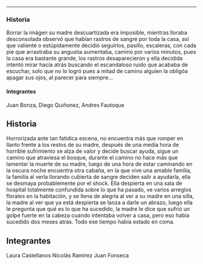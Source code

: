 
*******************************************************
### Historia
Borrar la imágen su madre descuartizada era imposible, mientras lloraba desconsolada observó que habían rastros de sangre por toda la casa, así que valiente o estúpidamente decidió seguirlos, pasillo, escaleras, con cada pie que arrastraba su angustia aumentaba, caminó por varios minutos, pues la casa era bastante grande, los rastros desaparecieron y ella decidida intentó mirar hacia atrás buscando el escandaloso ruido que acababa de escuchar, solo que no lo logró pues a mitad de camino alguien la obligóa apagar sus ojos, al parecer para siempre...
#### Integrantes
Juan Bonza, Diego Quiñonez, Andres Fautoque
## Historia
Horrorizada ante tan fatídica escena, no encuentra más que romper en llanto frente a los restos de su madre, después de una media hora de horrible sufrimiento se alza de valor y decide buscar ayuda, sigue un camino que atraviesa el bosque, durante el camino no hace más que lamentar la muerte de su madre, luego de una hora de estar caminando en la oscura noche encuentra otra cabaña, en la que vive una amable familia, la familia al verla llorando cubierta de sangre deciden salir a ayudarla, ella se desmaya probablemente por el shock.
Ella despierta en una sala de hospital totalmente confundida sobre lo que ha pasado, ve varios arreglos florales en la habitación, y se llena de alegría al ver a su madre en una silla, la madre al ver que ya está despierta se lanza a darle un abrazo, luego ella le pregunta que qué es lo que ha sucedido, la madre le dice que sufrió un golpe fuerte en la cabeza cuando intentaba volver a casa, pero eso había sucedido dos meses atrás. Todo ese tiempo había estado en coma.
## Integrantes
Laura Castellanos
Nicolás Ramírez 
Juan Fonseca 
